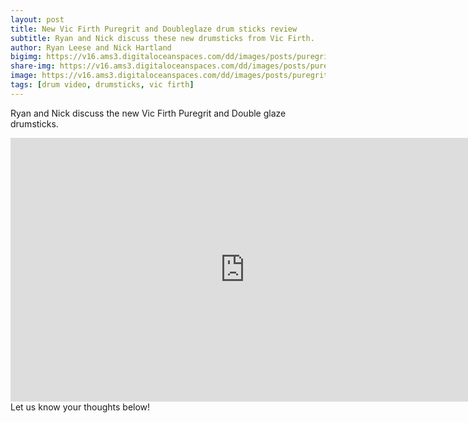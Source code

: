 ```yaml
---
layout: post
title: New Vic Firth Puregrit and Doubleglaze drum sticks review
subtitle: Ryan and Nick discuss these new drumsticks from Vic Firth.
author: Ryan Leese and Nick Hartland
bigimg: https://v16.ams3.digitaloceanspaces.com/dd/images/posts/puregrit-doubleglaze-big.jpg
share-img: https://v16.ams3.digitaloceanspaces.com/dd/images/posts/puregrit-doubleglaze-shareimage.jpg
image: https://v16.ams3.digitaloceanspaces.com/dd/images/posts/puregrit-doubleglaze-sq.jpg
tags: [drum video, drumsticks, vic firth]
---
```


Ryan and Nick discuss the new Vic Firth Puregrit and Double glaze drumsticks.

<iframe width="750" height="422"  src="https://www.youtube.com/embed/Ktxsq0NmaqM" frameborder="0" allow="autoplay; encrypted-media" allowfullscreen></iframe>
Let us know your thoughts below!